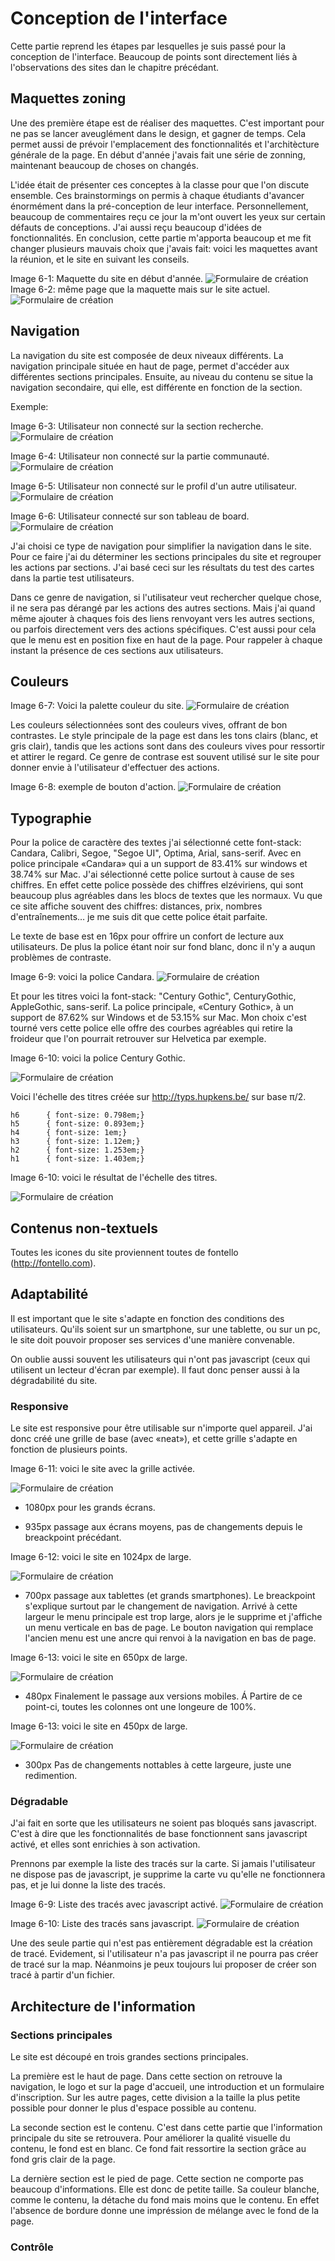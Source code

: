 # Conception de l'interface

Cette partie reprend les étapes par lesquelles je suis passé pour la conception de l'interface. Beaucoup de points sont directement liés à l'observations des sites dan le chapitre précédant.

## Maquettes zoning

Une des première étape est de réaliser des maquettes. C'est important pour ne pas se lancer aveuglément dans le design, et gagner de temps. Cela permet aussi de prévoir l'emplacement des fonctionnalités et l'architècture générale de la page. En début d'année j'avais fait une série de zonning, maintenant beaucoup de choses on changés.

L'idée était de présenter ces conceptes à la classe pour que l'on discute ensemble. Ces brainstormings on permis à chaque étudiants d'avancer énormément dans la pré-conception de leur interface. Personnellement, beaucoup de commentaires reçu ce jour la m'ont ouvert les yeux sur certain défauts de conceptions. J'ai aussi reçu beaucoup d'idées de fonctionnalités. En conclusion, cette partie m'apporta beaucoup et me fit changer plusieurs mauvais choix que j'avais fait: voici les maquettes avant la réunion, et le site en suivant les conseils.

Image 6-1: Maquette du site en début d'année.
![Formulaire de création](img/6_7.png)
Image 6-2: même page que la maquette mais sur le site actuel.
![Formulaire de création](img/6_8.png)



## Navigation
La navigation du site est composée de deux niveaux différents. La navigation principale située en haut de page, permet d'accéder aux différentes sections principales. Ensuite, au niveau du contenu se situe la navigation secondaire, qui elle, est différente en fonction de la section.

Exemple: 

Image 6-3: Utilisateur non connecté sur la section recherche.
![Formulaire de création](img/6_2.png)


Image 6-4: Utilisateur non connecté sur la partie communauté.
![Formulaire de création](img/6_3.png)

Image 6-5: Utilisateur non connecté sur le profil d'un autre utilisateur.
![Formulaire de création](img/6_5.png)


Image 6-6: Utilisateur connecté sur son tableau de board.
![Formulaire de création](img/6_4.png)

J'ai choisi ce type de navigation pour simplifier la navigation dans le site. Pour ce faire j'ai du déterminer les sections principales du site et regrouper les actions par sections. J'ai basé ceci sur les résultats du test des cartes dans la partie test utilisateurs.

Dans ce genre de navigation, si l'utilisateur veut rechercher quelque chose, il ne sera pas dérangé par les actions des autres sections. Mais j'ai quand même ajouter à chaques fois des liens renvoyant vers les autres sections, ou parfois directement vers des actions spécifiques. C'est aussi pour cela que le menu est en position fixe en haut de la page. Pour rappeler à chaque instant la présence de ces sections aux utilisateurs.

## Couleurs


Image 6-7: Voici la palette couleur du site.
![Formulaire de création](img/6_6.png)

Les couleurs sélectionnées sont des couleurs vives, offrant de bon contrastes. Le style principale de la page est dans les tons clairs (blanc, et gris clair), tandis que les actions sont dans des couleurs vives pour ressortir et attirer le regard. Ce genre de contrase est souvent utilisé sur le site pour donner envie à l'utilisateur d'effectuer des actions.


Image 6-8: exemple de bouton d'action.
![Formulaire de création](img/6_9.png)

## Typographie

Pour la police de caractère des textes j'ai sélectionné cette font-stack: Candara, Calibri, Segoe, "Segoe UI", Optima, Arial, sans-serif. Avec en police principale «Candara» qui a un support de 83.41% sur windows et 38.74% sur Mac. J'ai sélectionné cette police surtout à cause de ses chiffres. En effet cette police possède des chiffres elzéviriens, qui sont beaucoup plus agréables dans les blocs de textes que les normaux. Vu que ce site affiche souvent des chiffres: distances, prix, nombres d'entraînements… je me suis dit que cette police était parfaite.

Le texte de base est en 16px pour offrire un confort de lecture aux utilisateurs. De plus la police étant noir sur fond blanc, donc il n'y a auqun problèmes de contraste.

Image 6-9: voici la police Candara.
![Formulaire de création](img/6_10.svg)

Et pour les titres voici la font-stack: "Century Gothic", CenturyGothic, AppleGothic, sans-serif. La police principale, «Century Gothic», à un support de 87.62% sur Windows et de 53.15% sur Mac. Mon choix c'est tourné vers cette police elle offre des courbes agréables qui retire la froideur que l'on pourrait retrouver sur Helvetica par exemple.

Image 6-10: voici la police Century Gothic.

![Formulaire de création](img/6_11.png)

Voici l'échelle des titres créée sur http://typs.hupkens.be/ sur base π/2.

	h6      { font-size: 0.798em;}
	h5      { font-size: 0.893em;}
	h4      { font-size: 1em;}
	h3      { font-size: 1.12em;}
	h2      { font-size: 1.253em;}
	h1      { font-size: 1.403em;}
	

Image 6-10: voici le résultat de l'échelle des titres.

![Formulaire de création](img/6_12.png)

## Contenus non-textuels

Toutes les icones du site proviennent toutes de fontello (http://fontello.com).

## Adaptabilité

Il est important que le site s'adapte en fonction des conditions des utilisateurs. Qu'ils soient sur un smartphone, sur une tablette, ou sur un pc, le site doit pouvoir proposer ses services d'une manière convenable.

On oublie aussi souvent les utilisateurs qui n'ont pas javascript (ceux qui utilisent un lecteur d'écran par exemple). Il faut donc penser aussi à la dégradabilité du site.

### Responsive

Le site est responsive pour être utilisable sur n'importe quel appareil. J'ai donc créé une grille de base (avec «neat»), et cette grille s'adapte en fonction de plusieurs points.

Image 6-11: voici le site avec la grille activée.

![Formulaire de création](img/6_13.png)

- 1080px pour les grands écrans.

- 935px passage aux écrans moyens, pas de changements depuis le breackpoint précédant.

Image 6-12: voici le site en 1024px de large.

![Formulaire de création](img/6_14.png)

- 700px passage aux tablettes (et grands smartphones). Le breackpoint s'explique surtout par le changement de navigation. Arrivé à cette largeur le menu principale est trop large, alors je le supprime et j'affiche un menu verticale en bas de page. Le bouton navigation qui remplace l'ancien menu est une ancre qui renvoi à la navigation en bas de page.

Image 6-13: voici le site en 650px de large.

![Formulaire de création](img/6_15.png)

- 480px Finalement le passage aux versions mobiles. Á Partire de ce point-ci, toutes les colonnes ont une longeure de 100%.

Image 6-13: voici le site en 450px de large.

![Formulaire de création](img/6_16.png)

- 300px Pas de changements nottables à cette largeure, juste une redimention.



### Dégradable

J'ai fait en sorte que les utilisateurs ne soient pas bloqués sans javascript. C'est à dire que les fonctionnalités de base fonctionnent sans javascript activé, et elles sont enrichies à son activation.

Prennons par exemple la liste des tracés sur la carte. Si jamais l'utilisateur ne dispose pas de javascript, je supprime la carte vu qu'elle ne fonctionnera pas, et je lui donne la liste des tracés.

Image 6-9: Liste des tracés avec javascript activé.
![Formulaire de création](img/8_1.png)

Image 6-10: Liste des tracés sans javascript.
![Formulaire de création](img/6_1.png)

Une des seule partie qui n'est pas entièrement dégradable est la création de tracé. Evidement, si l'utilisateur n'a pas javascript il ne pourra pas créer de tracé sur la map. Néanmoins je peux toujours lui proposer de créer son tracé à partir d'un fichier.

## Architecture de l'information

### Sections principales

Le site est découpé en trois grandes sections principales. 

La première est le haut de page. Dans cette section on retrouve la navigation, le logo et sur la page d'accueil, une introduction et un formulaire d'inscription. Sur les autre pages, cette division a la taille la plus petite possible pour donner le plus d'espace possible au contenu.

La seconde section est le contenu. C'est dans cette partie que l'information principale du site se retrouvera. Pour améliorer la qualité visuelle du contenu, le fond est en blanc. Ce fond fait ressortire la section grâce au fond gris clair de la page.

La dernière section est le pied de page. Cette section ne comporte pas beaucoup d'informations. Elle est donc de petite taille. Sa couleur blanche, comme le contenu, la détache du fond mais moins que le contenu. En effet l'absence de bordure donne une impréssion de mélange avec le fond de la page.

### Contrôle